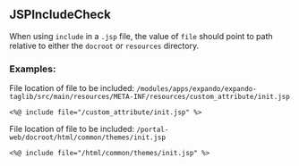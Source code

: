 ## JSPIncludeCheck

When using `include` in a `.jsp` file, the value of `file` should point to path relative
to either the `docroot` or `resources` directory.

### Examples:

File location of file to be included:
`/modules/apps/expando/expando-taglib/src/main/resources/META-INF/resources/custom_attribute/init.jsp`

```
<%@ include file="/custom_attribute/init.jsp" %>
```

File location of file to be included:
`/portal-web/docroot/html/common/themes/init.jsp`

```
<%@ include file="/html/common/themes/init.jsp" %>
```